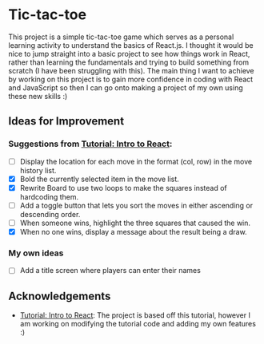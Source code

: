 # Tic-tac-toe
This project is a simple tic-tac-toe game which serves as a personal learning activity to understand the basics of React.js. I thought it would be nice to jump straight into a basic project to see how things work in React, rather than learning the fundamentals and trying to build something from scratch (I have been struggling with this). The main thing I want to achieve by working on this project is to gain more confidence in coding with React and JavaScript so then I can go onto making a project of my own using these new skills :)

## Ideas for Improvement
### Suggestions from [Tutorial: Intro to React](https://reactjs.org/tutorial/tutorial.html#completing-the-game):
- [ ] Display the location for each move in the format (col, row) in the move history list.
- [X] Bold the currently selected item in the move list.
- [x] Rewrite Board to use two loops to make the squares instead of hardcoding them.
- [ ] Add a toggle button that lets you sort the moves in either ascending or descending order.
- [ ] When someone wins, highlight the three squares that caused the win.
- [x] When no one wins, display a message about the result being a draw.

### My own ideas
- [ ] Add a title screen where players can enter their names 

## Acknowledgements
* [Tutorial: Intro to React](https://reactjs.org/tutorial/tutorial.html#completing-the-game): The project is based off this tutorial, however I am working on modifying the tutorial code and adding my own features :)
